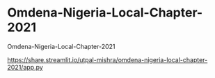 # Omdena-Nigeria-Local-Chapter-2021
Omdena-Nigeria-Local-Chapter-2021

https://share.streamlit.io/utpal-mishra/omdena-nigeria-local-chapter-2021/app.py
